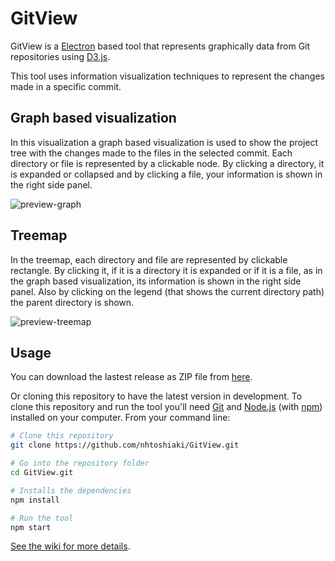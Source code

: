 # GitView

GitView is a [Electron](https://electronjs.org) based tool that represents graphically data from Git repositories using [D3.js](https://d3js.org).

This tool uses information visualization techniques to represent the changes made in a specific commit.

## Graph based visualization

In this visualization a graph based visualization is used to show the project tree with the changes made to the files in the selected commit. Each directory or file is represented by a clickable node. By clicking a directory, it is expanded or collapsed and by clicking a file, your information is shown in the right side panel.

![preview-graph](https://github.com/nhtoshiaki/GitView/blob/master/preview-graph.png)

## Treemap

In the treemap, each directory and file are represented by clickable rectangle. By clicking it, if it is a directory it is expanded or if it is a file, as in the graph based visualization, its information is shown in the right side panel. Also by clicking on the legend (that shows the current directory path) the parent directory is shown.

![preview-treemap](https://github.com/nhtoshiaki/GitView/blob/master/preview-treemap.png)

## Usage

You can download the lastest release as ZIP file from [here](https://github.com/nhtoshiaki/GitView/releases/latest).

Or cloning this repository to have the latest version in development. To clone this repository and run the tool you'll need [Git](https://git-scm.com) and [Node.js](https://nodejs.org/en/download) (with [npm](npmjs.com)) installed on your computer. From your command line:

```bash
# Clone this repository
git clone https://github.com/nhtoshiaki/GitView.git

# Go into the repository folder
cd GitView.git

# Installs the dependencies
npm install

# Run the tool
npm start
```

[See the wiki for more details](https://github.com/nhtoshiaki/GitView/wiki).
